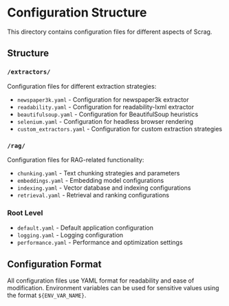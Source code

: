 # Configuration Structure

This directory contains configuration files for different aspects of Scrag.

## Structure

### `/extractors/`
Configuration files for different extraction strategies:
- `newspaper3k.yaml` - Configuration for newspaper3k extractor
- `readability.yaml` - Configuration for readability-lxml extractor
- `beautifulsoup.yaml` - Configuration for BeautifulSoup heuristics
- `selenium.yaml` - Configuration for headless browser rendering
- `custom_extractors.yaml` - Configuration for custom extraction strategies

### `/rag/`
Configuration files for RAG-related functionality:
- `chunking.yaml` - Text chunking strategies and parameters
- `embeddings.yaml` - Embedding model configurations
- `indexing.yaml` - Vector database and indexing configurations
- `retrieval.yaml` - Retrieval and ranking configurations

### Root Level
- `default.yaml` - Default application configuration
- `logging.yaml` - Logging configuration
- `performance.yaml` - Performance and optimization settings

## Configuration Format

All configuration files use YAML format for readability and ease of modification.
Environment variables can be used for sensitive values using the format `${ENV_VAR_NAME}`.